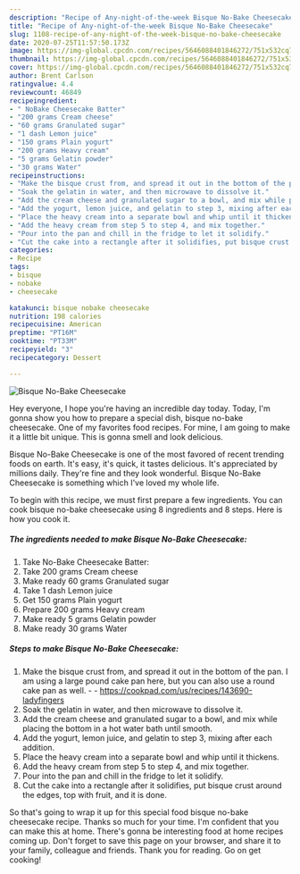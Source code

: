 ```yaml
---
description: "Recipe of Any-night-of-the-week Bisque No-Bake Cheesecake"
title: "Recipe of Any-night-of-the-week Bisque No-Bake Cheesecake"
slug: 1108-recipe-of-any-night-of-the-week-bisque-no-bake-cheesecake
date: 2020-07-25T11:57:50.173Z
image: https://img-global.cpcdn.com/recipes/5646088401846272/751x532cq70/bisque-no-bake-cheesecake-recipe-main-photo.jpg
thumbnail: https://img-global.cpcdn.com/recipes/5646088401846272/751x532cq70/bisque-no-bake-cheesecake-recipe-main-photo.jpg
cover: https://img-global.cpcdn.com/recipes/5646088401846272/751x532cq70/bisque-no-bake-cheesecake-recipe-main-photo.jpg
author: Brent Carlson
ratingvalue: 4.4
reviewcount: 46849
recipeingredient:
- " NoBake Cheesecake Batter"
- "200 grams Cream cheese"
- "60 grams Granulated sugar"
- "1 dash Lemon juice"
- "150 grams Plain yogurt"
- "200 grams Heavy cream"
- "5 grams Gelatin powder"
- "30 grams Water"
recipeinstructions:
- "Make the bisque crust from, and spread it out in the bottom of the pan. I am using a large pound cake pan here, but you can also use a round cake pan as well.  https://cookpad.com/us/recipes/143690-ladyfingers"
- "Soak the gelatin in water, and then microwave to dissolve it."
- "Add the cream cheese and granulated sugar to a bowl, and mix while placing the bottom in a hot water bath until smooth."
- "Add the yogurt, lemon juice, and gelatin to step 3, mixing after each addition."
- "Place the heavy cream into a separate bowl and whip until it thickens."
- "Add the heavy cream from step 5 to step 4, and mix together."
- "Pour into the pan and chill in the fridge to let it solidify."
- "Cut the cake into a rectangle after it solidifies, put bisque crust around the edges, top with fruit, and it is done."
categories:
- Recipe
tags:
- bisque
- nobake
- cheesecake

katakunci: bisque nobake cheesecake 
nutrition: 198 calories
recipecuisine: American
preptime: "PT16M"
cooktime: "PT33M"
recipeyield: "3"
recipecategory: Dessert

---
```



![Bisque No-Bake Cheesecake](https://img-global.cpcdn.com/recipes/5646088401846272/751x532cq70/bisque-no-bake-cheesecake-recipe-main-photo.jpg)

Hey everyone, I hope you're having an incredible day today. Today, I'm gonna show you how to prepare a special dish, bisque no-bake cheesecake. One of my favorites food recipes. For mine, I am going to make it a little bit unique. This is gonna smell and look delicious.

Bisque No-Bake Cheesecake is one of the most favored of recent trending foods on earth. It's easy, it's quick, it tastes delicious. It's appreciated by millions daily. They're fine and they look wonderful. Bisque No-Bake Cheesecake is something which I've loved my whole life.




To begin with this recipe, we must first prepare a few ingredients. You can cook bisque no-bake cheesecake using 8 ingredients and 8 steps. Here is how you cook it.

<!--inarticleads1-->

##### The ingredients needed to make Bisque No-Bake Cheesecake:

1. Take  No-Bake Cheesecake Batter:
1. Take 200 grams Cream cheese
1. Make ready 60 grams Granulated sugar
1. Take 1 dash Lemon juice
1. Get 150 grams Plain yogurt
1. Prepare 200 grams Heavy cream
1. Make ready 5 grams Gelatin powder
1. Make ready 30 grams Water




<!--inarticleads2-->

##### Steps to make Bisque No-Bake Cheesecake:

1. Make the bisque crust from, and spread it out in the bottom of the pan. I am using a large pound cake pan here, but you can also use a round cake pan as well. -  - https://cookpad.com/us/recipes/143690-ladyfingers
1. Soak the gelatin in water, and then microwave to dissolve it.
1. Add the cream cheese and granulated sugar to a bowl, and mix while placing the bottom in a hot water bath until smooth.
1. Add the yogurt, lemon juice, and gelatin to step 3, mixing after each addition.
1. Place the heavy cream into a separate bowl and whip until it thickens.
1. Add the heavy cream from step 5 to step 4, and mix together.
1. Pour into the pan and chill in the fridge to let it solidify.
1. Cut the cake into a rectangle after it solidifies, put bisque crust around the edges, top with fruit, and it is done.




So that's going to wrap it up for this special food bisque no-bake cheesecake recipe. Thanks so much for your time. I'm confident that you can make this at home. There's gonna be interesting food at home recipes coming up. Don't forget to save this page on your browser, and share it to your family, colleague and friends. Thank you for reading. Go on get cooking!
